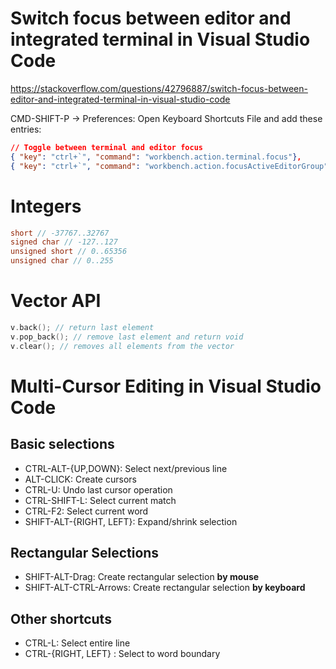 # Switch focus between editor and integrated terminal in Visual Studio Code
https://stackoverflow.com/questions/42796887/switch-focus-between-editor-and-integrated-terminal-in-visual-studio-code

CMD-SHIFT-P -> Preferences: Open Keyboard Shortcuts File and add these entries:
```json
// Toggle between terminal and editor focus
{ "key": "ctrl+`", "command": "workbench.action.terminal.focus"},
{ "key": "ctrl+`", "command": "workbench.action.focusActiveEditorGroup", "when": "terminalFocus"}
```
# Integers
```cpp
short // -37767..32767
signed char // -127..127
unsigned short // 0..65356
unsigned char // 0..255
```

# Vector<T> API
```cpp
v.back(); // return last element
v.pop_back(); // remove last element and return void
v.clear(); // removes all elements from the vector
```

# Multi-Cursor Editing in Visual Studio Code
## Basic selections
* CTRL-ALT-{UP,DOWN}:      Select next/previous line
* ALT-CLICK:               Create cursors
* CTRL-U:                  Undo last cursor operation
* CTRL-SHIFT-L:            Select current match
* CTRL-F2:                 Select current word
* SHIFT-ALT-{RIGHT, LEFT}: Expand/shrink selection

## Rectangular Selections
* SHIFT-ALT-Drag:        Create rectangular selection **by mouse**
* SHIFT-ALT-CTRL-Arrows: Create rectangular selection **by keyboard**

## Other shortcuts
* CTRL-L: Select entire line
* CTRL-{RIGHT, LEFT} : Select to word boundary